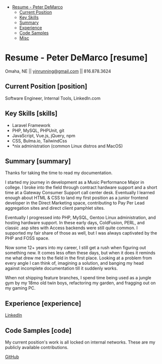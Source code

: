 <!-- MarkdownTOC autolink="true" bullets="-,+" -->

- [Resume - Peter DeMarco](#resume)
    + [Current Position](#position)
    + [Key Skills](#skills)
    + [Summary](#summary)
    + [Experience](#experience)
    + [Code Samples](#code)
    + [Misc](#misc)

<!-- /MarkdownTOC -->

# Resume - Peter DeMarco [resume]

Omaha, NE || yinrunning@gmail.com || 816.878.3624

## Current Position [position]

Software Engineer, Internal Tools, LinkedIn.com

## Key Skills [skills]

- Laravel Framework
- PHP, MySQL, PHPUnit, git
- JavaScript, Vue.js, jQuery, npm
- CSS, Bulma.io, TailwindCss
- *nix administration (common Linux distros and MacOS)

## Summary [summary]

Thanks for taking the time to read my documentation.

I started my journey in development as a Music Performance Major in college. I broke into the field through contract hardware support and a short time at a Gateway Consumer Support call center desk. Eventually I learned enough about HTML & CSS to land my first position as a junior frontend developer in the Direct Marketing space, contributing to Pay Per Lead aggregation sites and direct client pamphlet sites.

Eventually I progressed into PHP, MySQL, Gentoo Linux administration, and hosting hardware support. In these early days, ColdFusion, PERL, and classic .asp sites with Access backends were still quite common. I supported my fair share of those as well, but I was always captivated by the PHP and FOSS space.

Now some 12+ years into my career, I still get a rush when figuring out something new. It comes less often these days, but when it does it reminds me what drew me to the field in the first place. Looking at a problem from every angle I can think of, imagining a solution, and banging my head against incomplete documentation till it suddenly works.

When not shipping feature branches, I spend time being used as a jungle gym by my 18mo old twin boys, refactoring my garden, and fragging out on my gaming PC.

## Experience [experience]

[LinkedIn](https://www.linkedin.com/in/peterdemarcokc/)

## Code Samples [code]

My current position's work is all locked on internal networks. These are my publicly available contributions.

[GitHub](https://github.com/PeterDKC)
